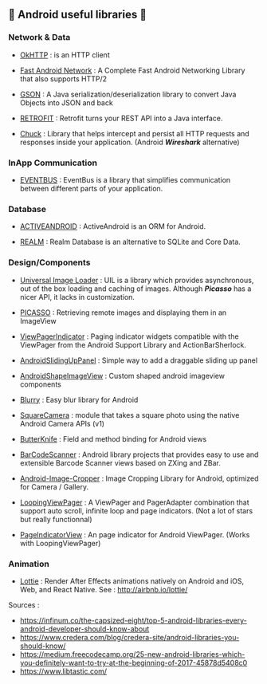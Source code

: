 ## :frog: Android useful libraries :iphone: ##

### Network & Data ###

- [OkHTTP](http://square.github.io/okhttp/) : is an HTTP client

- [Fast Android Network](https://github.com/amitshekhariitbhu/Fast-Android-Networking) :  A Complete Fast Android Networking Library that also supports HTTP/2 

- [GSON](https://github.com/google/gson) : A Java serialization/deserialization library to convert Java Objects into JSON and back

- [RETROFIT](http://square.github.io/retrofit/) : Retrofit turns your REST API into a Java interface.

- [Chuck](https://github.com/jgilfelt/chuck) : Library that helps intercept and persist all HTTP requests and responses inside your application. (Android ***Wireshark*** alternative)

### InApp Communication ###

- [EVENTBUS](http://greenrobot.github.io/EventBus/) : EventBus is a library that simplifies communication between different parts of your application.

### Database ###

- [ACTIVEANDROID](http://www.activeandroid.com/) : ActiveAndroid is an ORM for Android.

- [REALM](https://realm.io/products/realm-database/) : Realm Database is an alternative to SQLite and Core Data.

### Design/Components ###

- [Universal Image Loader](https://github.com/nostra13/Android-Universal-Image-Loader) : UIL is a library which provides asynchronous, out of the box loading and caching of images. Although ***Picasso*** has a nicer API, it lacks in customization.

- [PICASSO](http://square.github.io/picasso/) : Retrieving remote images and displaying them in an ImageView

- [ViewPagerIndicator](https://github.com/JakeWharton/ViewPagerIndicator) : Paging indicator widgets compatible with the ViewPager from the Android Support Library and ActionBarSherlock.

- [AndroidSlidingUpPanel](https://github.com/umano/AndroidSlidingUpPanel) : Simple way to add a draggable sliding up panel 

- [AndroidShapeImageView](https://github.com/siyamed/android-shape-imageview) : Custom shaped android imageview components

- [Blurry](https://github.com/wasabeef/Blurry) : Easy blur library for Android

- [SquareCamera](https://github.com/boxme/SquareCamera) : module that takes a square photo using the native Android Camera APIs (v1)

- [ButterKnife](http://jakewharton.github.io/butterknife/) : Field and method binding for Android views

- [BarCodeScanner](https://github.com/dm77/barcodescanner) : Android library projects that provides easy to use and extensible Barcode Scanner views based on ZXing and ZBar.

- [Android-Image-Cropper](https://github.com/ArthurHub/Android-Image-Cropper) : Image Cropping Library for Android, optimized for Camera / Gallery.

- [LoopingViewPager](https://github.com/siralam/LoopingViewPager) : A ViewPager and PagerAdapter combination that support auto scroll, infinite loop and page indicators. (Not a lot of stars but really functionnal)

- [PageIndicatorView](https://github.com/romandanylyk/PageIndicatorView) : An page indicator for Android ViewPager. (Works with LoopingViewPager)

### Animation ###

- [Lottie](https://github.com/airbnb/lottie-android) : Render After Effects animations natively on Android and iOS, Web, and React Native. See : http://airbnb.io/lottie/


Sources : 

- https://infinum.co/the-capsized-eight/top-5-android-libraries-every-android-developer-should-know-about
- https://www.credera.com/blog/credera-site/android-libraries-you-should-know/
- https://medium.freecodecamp.org/25-new-android-libraries-which-you-definitely-want-to-try-at-the-beginning-of-2017-45878d5408c0
- https://www.libtastic.com/
